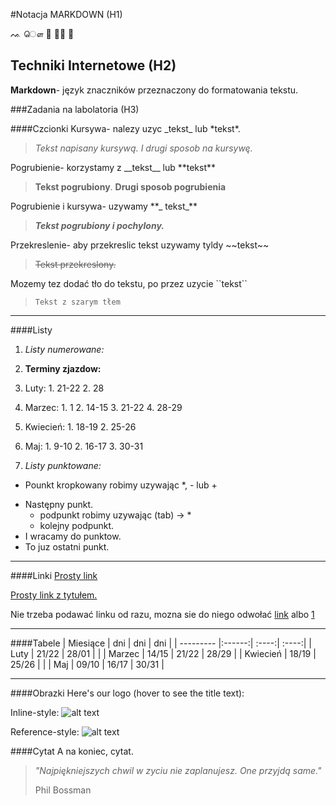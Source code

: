 #Notacja MARKDOWN (H1)

ᨕ ௌ 🔪 📯💜    💼

## Techniki Internetowe (H2)
**Markdown**- język znaczników przeznaczony do formatowania tekstu.

###Zadania na labolatoria (H3)

####Czcionki
Kursywa- nalezy uzyc \_tekst\_ lub \*tekst\*.

> _Tekst napisany kursywą._ *I drugi sposob na kursywę.*

Pogrubienie- korzystamy z \_\_tekst\__ lub \*\*tekst\*\*

> __Tekst pogrubiony__. **Drugi sposob pogrubienia**

Pogrubienie i kursywa- uzywamy \*\*\_ tekst\_\**

> **_Tekst pogrubiony i pochylony._**

Przekreslenie- aby przekreslic tekst uzywamy tyldy \~\~tekst\~\~

> ~~Tekst przekreslony.~~

Mozemy tez dodać tło do tekstu, po przez uzycie \`\`tekst\`\`
> ``Tekst z szarym tłem``

______

####Listy
1. _Listy numerowane:_

 1. **Terminy zjazdow:**
  1. Luty:
    1. 21-22
    2. 28
  2. Marzec:
    1. 1
    2. 14-15
    3. 21-22
    4. 28-29
  3. Kwiecień:
    1. 18-19
    2. 25-26
  4. Maj:
    1. 9-10
    2. 16-17
    3. 30-31  
2. _Listy punktowane:_

  * Pounkt kropkowany robimy uzywając \*, \- lub \+
  - Następny punkt.
    - podpunkt robimy uzywając (tab) -> *
    + kolejny podpunkt.
  - I wracamy do punktow.
  - To juz ostatni punkt.

**********  
####Linki
[Prosty link](https://www.google.com)

[Prosty link z tytułem.](https://www.google.com "Google's Homepage")

Nie trzeba podawać linku od razu, mozna sie do niego odwołać [link] albo [1]

[1]: http://www.google.pl
[link]: http://www.google.pl

---------
####Tabele
| Miesiące  | dni    | dni   | dni   |
| --------- |:------:| :----:| :----:|
| Luty      | 21/22  | 28/01 |       |
| Marzec    | 14/15  | 21/22 | 28/29 |
| Kwiecień  | 18/19  | 25/26 |       |
| Maj       | 09/10  | 16/17 | 30/31 |

*********
####Obrazki
Here's our logo (hover to see the title text):

Inline-style:
![alt text](http://b2.pinger.pl/bae2ced295dccf7e66fe6612cc07dab7/avatar.jpg)

Reference-style:
![alt text][logo]

[logo]: http://b2.pinger.pl/bae2ced295dccf7e66fe6612cc07dab7/avatar.jpg "Logo Title Text 2"

####Cytat
A na koniec, cytat.
>*"Najpiękniejszych chwil w zyciu nie zaplanujesz. One przyjdą same."*
>
>Phil Bossman
